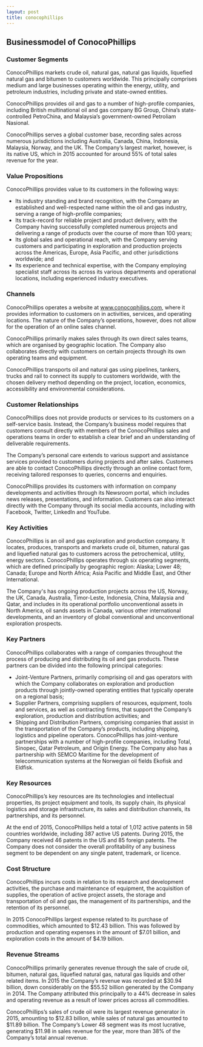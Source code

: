 ```yaml
---
layout: post
title: conocophillips
---
```


Businessmodel of ConocoPhillips
--------------------------------

### Customer Segments

ConocoPhillips markets crude oil, natural gas, natural gas liquids, liquefied natural gas and bitumen to customers worldwide. This principally comprises medium and large businesses operating within the energy, utility, and petroleum industries, including private and state-owned entities.

ConocoPhillips provides oil and gas to a number of high-profile companies, including British multinational oil and gas company BG Group, China’s state-controlled PetroChina, and Malaysia’s government-owned Petroliam Nasional.

ConocoPhillips serves a global customer base, recording sales across numerous jurisdictions including Australia, Canada, China, Indonesia, Malaysia, Norway, and the UK. The Company’s largest market, however, is its native US, which in 2015 accounted for around 55% of total sales revenue for the year.

### Value Propositions

ConocoPhillips provides value to its customers in the following ways:

 * Its industry standing and brand recognition, with the Company an established and well-respected name within the oil and gas industry, serving a range of high-profile companies;
* Its track-record for reliable project and product delivery, with the Company having successfully completed numerous projects and delivering a range of products over the course of more than 100 years;
* Its global sales and operational reach, with the Company serving customers and participating in exploration and production projects across the Americas, Europe, Asia Pacific, and other jurisdictions worldwide; and
* Its experience and technical expertise, with the Company employing specialist staff across its across its various departments and operational locations, including experienced industry executives.
 ### Channels

ConocoPhillips operates a website at www.conocophilips.com, where it provides information to customers on in activities, services, and operating locations. The nature of the Company’s operations, however, does not allow for the operation of an online sales channel.

ConocoPhillips primarily makes sales through its own direct sales teams, which are organised by geographic location. The Company also collaborates directly with customers on certain projects through its own operating teams and equipment.

ConocoPhillips transports oil and natural gas using pipelines, tankers, trucks and rail to connect its supply to customers worldwide, with the chosen delivery method depending on the project, location, economics, accessibility and environmental considerations.

### Customer Relationships

ConocoPhillips does not provide products or services to its customers on a self-service basis. Instead, the Company’s business model requires that customers consult directly with members of the ConocoPhillips sales and operations teams in order to establish a clear brief and an understanding of deliverable requirements.

The Company’s personal care extends to various support and assistance services provided to customers during projects and after sales. Customers are able to contact ConocoPhillips directly through an online contact form, receiving tailored responses to queries, concerns and enquiries.

ConocoPhillips provides its customers with information on company developments and activities through its Newsroom portal, which includes news releases, presentations, and information. Customers can also interact directly with the Company through its social media accounts, including with Facebook, Twitter, LinkedIn and YouTube.

### Key Activities

ConocoPhillips is an oil and gas exploration and production company. It locates, produces, transports and markets crude oil, bitumen, natural gas and liquefied natural gas to customers across the petrochemical, utility, energy sectors. ConocoPhillips operates through six operating segments, which are defined principally by geographic region: Alaska; Lower 48; Canada; Europe and North Africa; Asia Pacific and Middle East, and Other International.

The Company's has ongoing production projects across the US, Norway, the UK, Canada, Australia, Timor-Leste, Indonesia, China, Malaysia and Qatar, and includes in its operational portfolio unconventional assets in North America, oil sands assets in Canada, various other international developments, and an inventory of global conventional and unconventional exploration prospects.

### Key Partners

ConocoPhillips collaborates with a range of companies throughout the process of producing and distributing its oil and gas products. These partners can be divided into the following principal categories:

 * Joint-Venture Partners, primarily comprising oil and gas operators with which the Company collaborates on exploration and production products through jointly-owned operating entities that typically operate on a regional basis;
* Supplier Partners, comprising suppliers of resources, equipment, tools and services, as well as contracting firms, that support the Company’s exploration, production and distribution activities; and
* Shipping and Distribution Partners, comprising companies that assist in the transportation of the Company’s products, including shipping, logistics and pipeline operators.
 ConocoPhillips has joint-venture partnerships with a number of high-profile companies, including Total, Sinopec, Qatar Petroleum, and Origin Energy. The Company also has a partnership with SEMCO Maritime for the development of telecommunication systems at the Norwegian oil fields Ekofisk and Eldfisk.

### Key Resources

ConocoPhillips’s key resources are its technologies and intellectual properties, its project equipment and tools, its supply chain, its physical logistics and storage infrastructure, its sales and distribution channels, its partnerships, and its personnel.

At the end of 2015, ConocoPhillips held a total of 1,012 active patents in 58 countries worldwide, including 387 active US patents. During 2015, the Company received 46 patents in the US and 85 foreign patents. The Company does not consider the overall profitability of any business segment to be dependent on any single patent, trademark, or licence.

### Cost Structure

ConocoPhillips incurs costs in relation to its research and development activities, the purchase and maintenance of equipment, the acquisition of supplies, the operation of active project assets, the storage and transportation of oil and gas, the management of its partnerships, and the retention of its personnel.

In 2015 ConocoPhillips largest expense related to its purchase of commodities, which amounted to $12.43 billion. This was followed by production and operating expenses in the amount of $7.01 billion, and exploration costs in the amount of $4.19 billion.

### Revenue Streams

ConocoPhillips primarily generates revenue through the sale of crude oil, bitumen, natural gas, liquefied natural gas, natural gas liquids and other related items. In 2015 the Company’s revenue was recorded at $30.94 billion, down considerably on the $55.52 billion generated by the Company in 2014. The Company attributed this principally to a 44% decrease in sales and operating revenue as a result of lower prices across all commodities.

ConocoPhillips’s sales of crude oil were its largest revenue generator in 2015, amounting to $12.83 billion, while sales of natural gas amounted to $11.89 billion. The Company’s Lower 48 segment was its most lucrative, generating $11.98 in sales revenue for the year, more than 38% of the Company’s total annual revenue.
